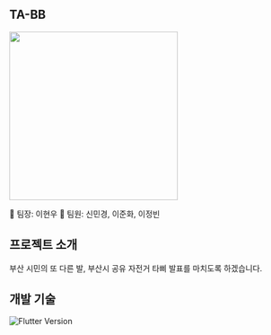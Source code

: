 ## TA-BB

<img src="![tabb](https://github.com/user-attachments/assets/855ff8e9-5bbf-448e-a8c7-5326e6289d14)" width="300" height="300"/>


📣 팀장: 이현우
🔔 팀원: 신민경, 이준화, 이정빈

## 프로젝트 소개 



부산 시민의 또 다른 발, 부산시 공유 자전거 타삐 발표를 마치도록 하겠습니다. 

## 개발 기술

![Flutter Version](https://img.shields.io/badge/flutter-%2302569B.svg?style=flat-square&logo=flutter&logoColor=white)
